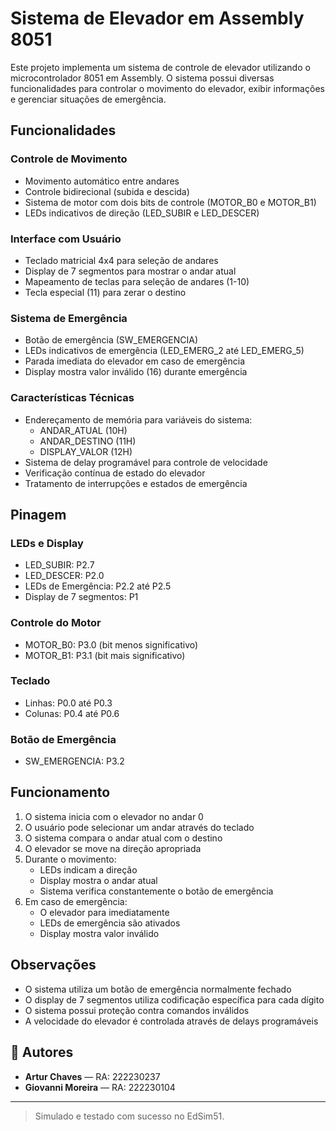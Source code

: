 # Sistema de Elevador em Assembly 8051

Este projeto implementa um sistema de controle de elevador utilizando o microcontrolador 8051 em Assembly. O sistema possui diversas funcionalidades para controlar o movimento do elevador, exibir informações e gerenciar situações de emergência.

## Funcionalidades

### Controle de Movimento
- Movimento automático entre andares
- Controle bidirecional (subida e descida)
- Sistema de motor com dois bits de controle (MOTOR_B0 e MOTOR_B1)
- LEDs indicativos de direção (LED_SUBIR e LED_DESCER)

### Interface com Usuário
- Teclado matricial 4x4 para seleção de andares
- Display de 7 segmentos para mostrar o andar atual
- Mapeamento de teclas para seleção de andares (1-10)
- Tecla especial (11) para zerar o destino

### Sistema de Emergência
- Botão de emergência (SW_EMERGENCIA)
- LEDs indicativos de emergência (LED_EMERG_2 até LED_EMERG_5)
- Parada imediata do elevador em caso de emergência
- Display mostra valor inválido (16) durante emergência

### Características Técnicas
- Endereçamento de memória para variáveis do sistema:
  - ANDAR_ATUAL (10H)
  - ANDAR_DESTINO (11H)
  - DISPLAY_VALOR (12H)
- Sistema de delay programável para controle de velocidade
- Verificação contínua de estado do elevador
- Tratamento de interrupções e estados de emergência

## Pinagem

### LEDs e Display
- LED_SUBIR: P2.7
- LED_DESCER: P2.0
- LEDs de Emergência: P2.2 até P2.5
- Display de 7 segmentos: P1

### Controle do Motor
- MOTOR_B0: P3.0 (bit menos significativo)
- MOTOR_B1: P3.1 (bit mais significativo)

### Teclado
- Linhas: P0.0 até P0.3
- Colunas: P0.4 até P0.6

### Botão de Emergência
- SW_EMERGENCIA: P3.2

## Funcionamento

1. O sistema inicia com o elevador no andar 0
2. O usuário pode selecionar um andar através do teclado
3. O sistema compara o andar atual com o destino
4. O elevador se move na direção apropriada
5. Durante o movimento:
   - LEDs indicam a direção
   - Display mostra o andar atual
   - Sistema verifica constantemente o botão de emergência
6. Em caso de emergência:
   - O elevador para imediatamente
   - LEDs de emergência são ativados
   - Display mostra valor inválido

## Observações

- O sistema utiliza um botão de emergência normalmente fechado
- O display de 7 segmentos utiliza codificação específica para cada dígito
- O sistema possui proteção contra comandos inválidos
- A velocidade do elevador é controlada através de delays programáveis

## 🧠 Autores

- **Artur Chaves** — RA: 222230237  
- **Giovanni Moreira** — RA: 222230104  

---

> Simulado e testado com sucesso no EdSim51.
